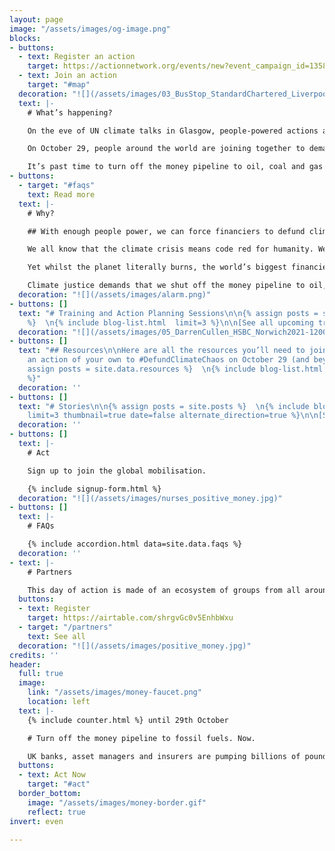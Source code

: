 ```yaml
---
layout: page
image: "/assets/images/og-image.png"
blocks:
- buttons:
  - text: Register an action
    target: https://actionnetwork.org/events/new?event_campaign_id=13583
  - text: Join an action
    target: "#map"
  decoration: "![](/assets/images/03_BusStop_StandardChartered_Liverpool_2021-1024x768.jpeg)"
  text: |-
    # What’s happening?

    On the eve of UN climate talks in Glasgow, people-powered actions and climate justice memorials will make it clear - in location and message alike - at whose doorstep the blame for the loss and damage of climate injustice lies.

    On October 29, people around the world are joining together to demand that bankers, insurers and fund managers **Defund Climate Chaos**.

    It’s past time to turn off the money pipeline to oil, coal and gas companies and start investing in climate justice and a safer future for us all.
- buttons:
  - target: "#faqs"
    text: Read more
  text: |-
    # Why?

    ## With enough people power, we can force financiers to defund climate chaos. Join us.

    We all know that the climate crisis means code red for humanity. We see its raging fires, floods and storms around us every day now.

    Yet whilst the planet literally burns, the world’s biggest financiers keep pouring billions of pounds each year into fuelling the fire. They are failing us all.

    Climate justice demands that we shut off the money pipeline to oil, coal and gas immediately.
  decoration: "![](/assets/images/alarm.png)"
- buttons: []
  text: "# Training and Action Planning Sessions\n\n{% assign posts = site.trainings
    %}  \n{% include blog-list.html  limit=3 %}\n\n[See all upcoming trainings...](/trainings)"
  decoration: "![](/assets/images/05_DarrenCullen_HSBC_Norwich2021-1200.jpg)"
- buttons: []
  text: "## Resources\n\nHere are all the resources you’ll need to join or organise
    an action of your own to #DefundClimateChaos on October 29 (and beyond!):\n\n{%
    assign posts = site.data.resources %}  \n{% include blog-list.html date=false
    %}"
  decoration: ''
- buttons: []
  text: "# Stories\n\n{% assign posts = site.posts %}  \n{% include blog-list.html
    limit=3 thumbnail=true date=false alternate_direction=true %}\n\n[See all news...](/news)"
  decoration: ''
- buttons: []
  text: |-
    # Act

    Sign up to join the global mobilisation.

    {% include signup-form.html %}
  decoration: "![](/assets/images/nurses_positive_money.jpg)"
- buttons: []
  text: |-
    # FAQs

    {% include accordion.html data=site.data.faqs %}
  decoration: ''
- text: |-
    # Partners

    This day of action is made of an ecosystem of groups from all around the UK.
  buttons:
  - text: Register
    target: https://airtable.com/shrgvGc0v5EnhbWxu
  - target: "/partners"
    text: See all
  decoration: "![](/assets/images/positive_money.jpg)"
credits: ''
header:
  full: true
  image:
    link: "/assets/images/money-faucet.png"
    location: left
  text: |-
    {% include counter.html %} until 29th October

    # Turn off the money pipeline to fossil fuels. Now.

    UK banks, asset managers and insurers are pumping billions of pounds into fossil fuels that worsen the climate crisis. Ahead of the UN climate talks, on October 29th groups around the world and UK are rising up to demand that that the UK government and corporations **#DefundClimateChaos**.
  buttons:
  - text: Act Now
    target: "#act"
  border_bottom:
    image: "/assets/images/money-border.gif"
    reflect: true
invert: even

---
```


